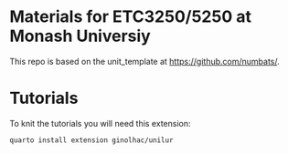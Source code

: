 # Materials for ETC3250/5250 at Monash Universiy 

This repo is based on the unit_template at https://github.com/numbats/. 

# Tutorials

To knit the tutorials you will need this extension:

`quarto install extension ginolhac/unilur`

